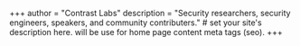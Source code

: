 +++
author = "Contrast Labs"
description = "Security researchers, security engineers, speakers, and community contributers." # set your site's description here. will be use for home page content meta tags (seo).
+++
